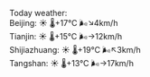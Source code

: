Today weather:  
Beijing: ☀️ 🌡️+17°C 🌬️↘4km/h  
Tianjin: ☀️ 🌡️+15°C 🌬️→12km/h  
Shijiazhuang: ☀️ 🌡️+19°C 🌬️↖3km/h  
Tangshan: ☀️ 🌡️+13°C 🌬️→17km/h  
